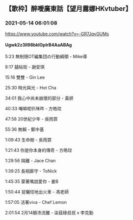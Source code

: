 ## 【歌枠】醉噯廣東話【望月露娜HKvtuber】
### 2021-05-14 06:01:08
https://www.youtube.com/watch?v=-GR7JqvGUMs
#### Ugwk2z3II98bklOpIrB4AaABAg
5:23    無制限OT編集団の行動綱領 - Mike導

8:17    囍帖街 - 謝安琪

15:16  雙雙 - Gin Lee

25:30  時光與光 - Hot Cha

34:01 我心中尚未崩壞的部分 - 黃妍

40:33 唵嘛呢叭咪吽 - 方皓玟

47:58 20世紀少年 - 吳雨霏

55:36 無賴 - 鄭中基

1:09:43 生命樹 - 吳雨霏

1:21:43 你是你本身的傳奇 - 方皓玟

1:29:56 隔離 - Jace Chan

1:39:25 長相廝守 - ToNick



1:45:35 蒙著嘴說愛你 - 姜B

1:50:44 掟曬佢地出火車 - 馮老師

1:57:05 活著viva - Chef Lemon

2:01:54 2月14顛沛流離 - 柒菇碌叔叔 x 李克勤

